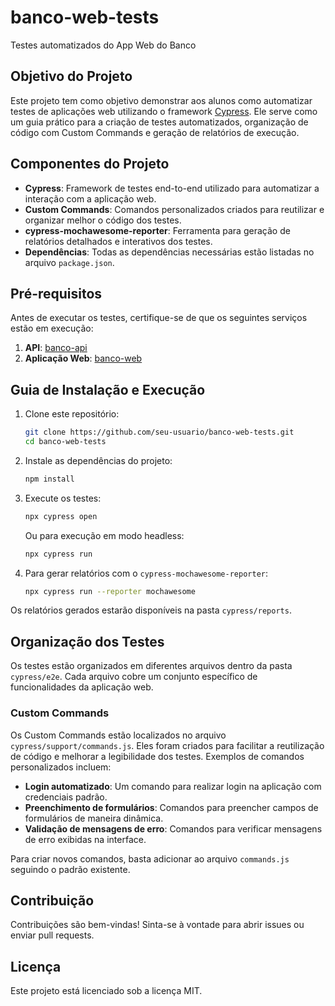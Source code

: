# banco-web-tests

Testes automatizados do App Web do Banco

## Objetivo do Projeto

Este projeto tem como objetivo demonstrar aos alunos como automatizar testes de aplicações web utilizando o framework [Cypress](https://www.cypress.io/). Ele serve como um guia prático para a criação de testes automatizados, organização de código com Custom Commands e geração de relatórios de execução.

## Componentes do Projeto

- **Cypress**: Framework de testes end-to-end utilizado para automatizar a interação com a aplicação web.
- **Custom Commands**: Comandos personalizados criados para reutilizar e organizar melhor o código dos testes.
- **cypress-mochawesome-reporter**: Ferramenta para geração de relatórios detalhados e interativos dos testes.
- **Dependências**: Todas as dependências necessárias estão listadas no arquivo `package.json`.

## Pré-requisitos

Antes de executar os testes, certifique-se de que os seguintes serviços estão em execução:

1. **API**: [banco-api](https://github.com/juliodelimas/banco-api)
2. **Aplicação Web**: [banco-web](https://github.com/juliodelimas/banco-web)

## Guia de Instalação e Execução

1. Clone este repositório:
   ```bash
   git clone https://github.com/seu-usuario/banco-web-tests.git
   cd banco-web-tests
   ```

2. Instale as dependências do projeto:
   ```bash
   npm install
   ```

3. Execute os testes:
   ```bash
   npx cypress open
   ```
   Ou para execução em modo headless:
   ```bash
   npx cypress run
   ```

4. Para gerar relatórios com o `cypress-mochawesome-reporter`:
   ```bash
   npx cypress run --reporter mochawesome
   ```

Os relatórios gerados estarão disponíveis na pasta `cypress/reports`.

## Organização dos Testes

Os testes estão organizados em diferentes arquivos dentro da pasta `cypress/e2e`. Cada arquivo cobre um conjunto específico de funcionalidades da aplicação web.

### Custom Commands

Os Custom Commands estão localizados no arquivo `cypress/support/commands.js`. Eles foram criados para facilitar a reutilização de código e melhorar a legibilidade dos testes. Exemplos de comandos personalizados incluem:

- **Login automatizado**: Um comando para realizar login na aplicação com credenciais padrão.
- **Preenchimento de formulários**: Comandos para preencher campos de formulários de maneira dinâmica.
- **Validação de mensagens de erro**: Comandos para verificar mensagens de erro exibidas na interface.

Para criar novos comandos, basta adicionar ao arquivo `commands.js` seguindo o padrão existente.

## Contribuição

Contribuições são bem-vindas! Sinta-se à vontade para abrir issues ou enviar pull requests.

## Licença

Este projeto está licenciado sob a licença MIT.

